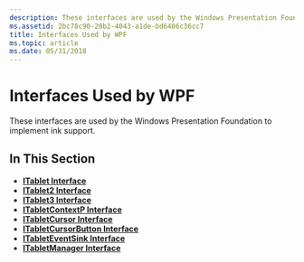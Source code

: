 ```yaml
---
description: These interfaces are used by the Windows Presentation Foundation to implement ink support.
ms.assetid: 2bc78c90-20b2-4043-a1de-bd6486c36cc7
title: Interfaces Used by WPF
ms.topic: article
ms.date: 05/31/2018
---
```


# Interfaces Used by WPF

These interfaces are used by the Windows Presentation Foundation to implement ink support.

## In This Section

-   [**ITablet Interface**](itablet.md)
-   [**ITablet2 Interface**](itablet2.md)
-   [**ITablet3 Interface**](itablet3.md)
-   [**ITabletContextP Interface**](itabletcontextp.md)
-   [**ITabletCursor Interface**](itabletcursor.md)
-   [**ITabletCursorButton Interface**](itabletcursorbutton.md)
-   [**ITabletEventSink Interface**](itableteventsink.md)
-   [**ITabletManager Interface**](itabletmanager.md)

 

 



